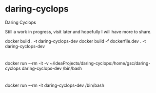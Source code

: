 # daring-cyclops
Daring Cyclops

Still a work in progress, visit later and hopefully I will have more to share.

docker build . -t daring-cyclops-dev
docker build -f dockerfile.dev . -t daring-cyclops-dev
#
docker run --rm -it -v ~/IdeaProjects/daring-cyclops:/home/gsc/daring-cyclops daring-cyclops-dev /bin/bash
#
docker run --rm -it daring-cyclops-dev /bin/bash
#